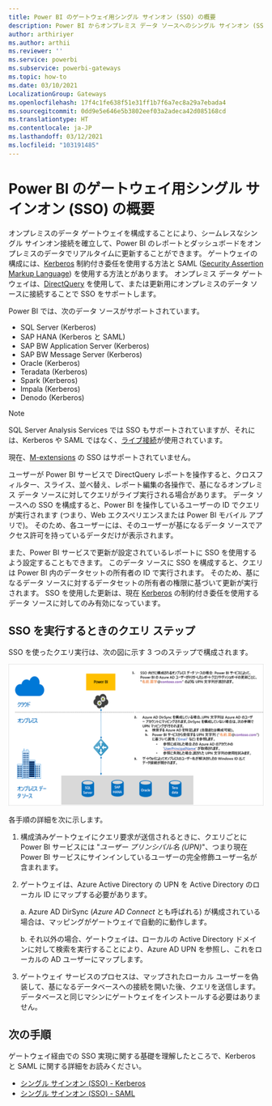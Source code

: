 ```yaml
---
title: Power BI のゲートウェイ用シングル サインオン (SSO) の概要
description: Power BI からオンプレミス データ ソースへのシングル サインオン (SSO) を有効にするようにゲートウェイを構成します。
author: arthiriyer
ms.author: arthii
ms.reviewer: ''
ms.service: powerbi
ms.subservice: powerbi-gateways
ms.topic: how-to
ms.date: 03/10/2021
LocalizationGroup: Gateways
ms.openlocfilehash: 17f4c1fe638f51e31ff1b7f6a7ec8a29a7ebada4
ms.sourcegitcommit: 0dd9e5e646e5b3802eef03a2adeca42d085168cd
ms.translationtype: HT
ms.contentlocale: ja-JP
ms.lasthandoff: 03/12/2021
ms.locfileid: "103191485"
---
```

# <a name="overview-of-single-sign-on-sso-for-gateways-in-power-bi"></a>Power BI のゲートウェイ用シングル サインオン (SSO) の概要

オンプレミスのデータ ゲートウェイを構成することにより、シームレスなシングル サインオン接続を確立して、Power BI のレポートとダッシュボードをオンプレミスのデータでリアルタイムに更新することができます。 ゲートウェイの構成には、[Kerberos](service-gateway-sso-kerberos.md) 制約付き委任を使用する方法と SAML ([Security Assertion Markup Language](service-gateway-sso-saml.md)) を使用する方法とがあります。 オンプレミス データ ゲートウェイは、[DirectQuery](desktop-directquery-about.md) を使用して、または更新用にオンプレミスのデータ ソースに接続することで SSO をサポートします。 

Power BI では、次のデータ ソースがサポートされています。

* SQL Server (Kerberos)
* SAP HANA (Kerberos と SAML)
* SAP BW Application Server (Kerberos)
* SAP BW Message Server (Kerberos) 
* Oracle (Kerberos) 
* Teradata (Kerberos)
* Spark (Kerberos)
* Impala (Kerberos)
* Denodo (Kerberos)


> [!NOTE]
> SQL Server Analysis Services では SSO もサポートされていますが、それには、Kerberos や SAML ではなく、[ライブ接続](service-gateway-enterprise-manage-ssas.md#authentication-to-a-live-analysis-services-data-source)が使用されています。

現在、[M-extensions](https://github.com/microsoft/DataConnectors/blob/master/docs/m-extensions.md) の SSO はサポートされていません。

ユーザーが Power BI サービスで DirectQuery レポートを操作すると、クロスフィルター、スライス、並べ替え、レポート編集の各操作で、基になるオンプレミス データ ソースに対してクエリがライブ実行される場合があります。 データ ソースへの SSO を構成すると、Power BI を操作しているユーザーの ID でクエリが実行されます (つまり、Web エクスペリエンスまたは Power BI モバイル アプリで)。 そのため、各ユーザーには、そのユーザーが基になるデータ ソースでアクセス許可を持っているデータだけが表示されます。 

また、Power BI サービスで更新が設定されているレポートに SSO を使用するよう設定することもできます。 このデータ ソースに SSO を構成すると、クエリは Power BI 内のデータセットの所有者の ID で実行されます。 そのため、基になるデータ ソースに対するデータセットの所有者の権限に基づいて更新が実行されます。 SSO を使用した更新は、現在 [Kerberos](service-gateway-sso-kerberos.md) の制約付き委任を使用するデータ ソースに対してのみ有効になっています。 

## <a name="query-steps-when-running-sso"></a>SSO を実行するときのクエリ ステップ

SSO を使ったクエリ実行は、次の図に示す 3 つのステップで構成されます。

![SSO クエリ ステップ](media/service-gateway-sso-overview/sso-query-steps.png)

各手順の詳細を次に示します。

1. 構成済みゲートウェイにクエリ要求が送信されるときに、クエリごとに Power BI サービスには "*ユーザー プリンシパル名 (UPN)*"、つまり現在 Power BI サービスにサインインしているユーザーの完全修飾ユーザー名が含まれます。

2. ゲートウェイは、Azure Active Directory の UPN を Active Directory のローカル ID にマップする必要があります。

   a. Azure AD DirSync (*Azure AD Connect* とも呼ばれる) が構成されている場合は、マッピングがゲートウェイで自動的に動作します。

   b.  それ以外の場合、ゲートウェイは、ローカルの Active Directory ドメインに対して検索を実行することにより、Azure AD UPN を参照し、これをローカルの AD ユーザーにマップします。

3. ゲートウェイ サービスのプロセスは、マップされたローカル ユーザーを偽装して、基になるデータベースへの接続を開いた後、クエリを送信します。 データベースと同じマシンにゲートウェイをインストールする必要はありません。

## <a name="next-steps"></a>次の手順

ゲートウェイ経由での SSO 実現に関する基礎を理解したところで、Kerberos と SAML に関する詳細をお読みください。

* [シングル サインオン (SSO) - Kerberos](service-gateway-sso-kerberos.md)
* [シングル サインオン (SSO) - SAML](service-gateway-sso-saml.md)
